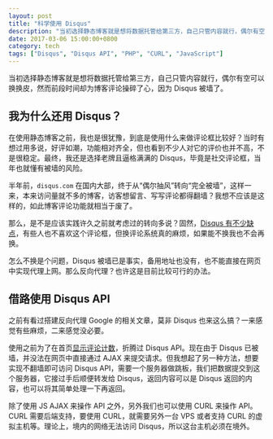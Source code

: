 ```yaml
---
layout: post
title: "科学使用 Disqus"
description: "当初选择静态博客就是想将数据托管给第三方，自己只管内容就行，偶尔有空可以换换皮，然而前端时间却博客评论操碎了心，因为 Disqus 被墙了。"
date: 2017-03-06 15:00:00+0800
category: tech
tags: ["Disqus", "Disqus API", "PHP", "CURL", "JavaScript"]
---
```


当初选择静态博客就是想将数据托管给第三方，自己只管内容就行，偶尔有空可以换换皮，然而前段时间却为博客评论操碎了心，因为 Disqus 被墙了。

## 我为什么还用 Disqus？

在使用静态博客之前，我也是很犹豫，到底是使用什么来做评论框比较好？当时有想过用多说，好评如潮，功能相对齐全，但也看到不少人对它的评价也并不高，不是很稳定。最终，我还是选择老牌且逼格满满的 Disqus，毕竟是社交评论框，当年也就懂有被墙的风险。

半年前，`disqus.com` 在国内大部，终于从“偶尔抽风”转向“完全被墙”，这样一来，本来访问量就不多的博客，访客想留言、写写评论都得翻墙？我想不应该是这样的，如此博客评论功能就相当于废了。

那么，是不是应该实践许久之前就考虑过的转向多说？固然，[Disqus 有不少缺点](/talk-about-duoshuo.html#id-disqus-)，有些人也不喜欢这个评论框，但换评论系统真的麻烦，如果能不换我也不会再换。

怎么不换是个问题，Disqus 被墙已是事实，备用地址也没有，也不能直接在网页中实现代理上网。那么反向代理？也许这是目前比较可行的办法。

## 借路使用 Disqus API

之前有看过搭建反向代理 Google 的相关文章，莫非 Disqus 也来这么搞？一来感觉有些麻烦，二来感觉没必要。

使用之前为了在首页[显示评论计数](/disqus-comment-count.html)，折腾过 Disqus API。现在由于 Disqus 已被墙，并没法在网页中直接通过 AJAX 来提交请求。但我想起了另一种方法，想要实现不翻墙即可访问 Disqus API，需要一个服务器做跳板，我们把数据提交到这个服务器，它接过手后顺便转发给 Disqus，返回内容可以是 Disqus 返回的内容，也可以将其简单处理一下再返回。

除了使用 JS AJAX 来操作 API 之外，另外我们也可以使用 CURL 来操作 API。CURL 需要后端支持，要使用 CURL，就需要另外一台 VPS 或者支持 CURL 的虚拟主机等。理论上，境内的网络无法访问 Disqus，所以这台主机必须在境外。
